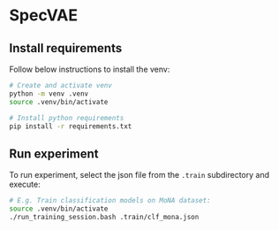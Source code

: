 # SpecVAE

## Install requirements
Follow below instructions to install the venv:
```bash 
# Create and activate venv
python -m venv .venv
source .venv/bin/activate

# Install python requirements
pip install -r requirements.txt
```

## Run experiment
To run experiment, select the json file from the `.train` subdirectory and execute:

```bash
# E.g. Train classification models on MoNA dataset:
source .venv/bin/activate
./run_training_session.bash .train/clf_mona.json
```
